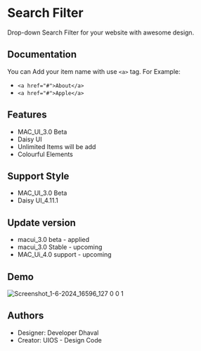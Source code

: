 
# Search Filter

Drop-down Search Filter for your website with awesome design.


## Documentation

You can Add your item name with use ```<a>``` tag.
For Example: 
- ```<a href="#">About</a>```
- ```<a href="#">Apple</a>```
## Features

- MAC_UI_3.0 Beta
- Daisy UI 
- Unlimited Items will be add
- Colourful Elements


## Support Style

- MAC_UI_3.0 Beta 
- Daisy UI_4.11.1

## Update version 

- macui_3.0 beta - applied
- macui_3.0 Stable - upcoming 
- MAC_Ui_4.0 support - upcoming 

## Demo

![Screenshot_1-6-2024_16596_127 0 0 1](https://github.com/developerdhaval/Search-filter.html/assets/119856276/fa2292ba-b462-48ce-bf17-20e564eb2601)





## Authors

- Designer: Developer Dhaval
- Creator: UIOS - Design Code

